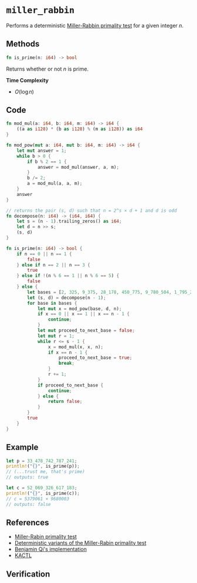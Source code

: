 # `miller_rabbin`
Performs a deterministic [Miller-Rabbin primality test](https://en.wikipedia.org/wiki/Miller%E2%80%93Rabin_primality_test) for a given integer $n$.

## Methods
```rust
fn is_prime(n: i64) -> bool
```

Returns whether or not $n$ is prime.

**Time Complexity**
- $O(\log n)$

## Code
```rust
fn mod_mul(a: i64, b: i64, m: i64) -> i64 {
	((a as i128) * (b as i128) % (m as i128)) as i64
}

fn mod_pow(mut a: i64, mut b: i64, m: i64) -> i64 {
	let mut answer = 1;
	while b > 0 {
		if b % 2 == 1 {
			answer = mod_mul(answer, a, m);
		}
		b /= 2;
		a = mod_mul(a, a, m);
	}
	answer
}

// returns the pair (s, d) such that n = 2^s × d + 1 and d is odd
fn decompose(n: i64) -> (i64, i64) {
	let s = (n - 1).trailing_zeros() as i64;
	let d = n >> s;
	(s, d)
}

fn is_prime(n: i64) -> bool {
	if n == 0 || n == 1 {
		false
	} else if n == 2 || n == 3 {
		true
	} else if !(n % 6 == 1 || n % 6 == 5) {
		false
	} else {
		let bases = [2, 325, 9_375, 28_178, 450_775, 9_780_504, 1_795_265_022];
		let (s, d) = decompose(n - 1);
		for base in bases {
			let mut x = mod_pow(base, d, n);
			if x == 0 || x == 1 || x == n - 1 {
				continue;
			}
			let mut proceed_to_next_base = false;
			let mut r = 1;
			while r <= s - 1 {
				x = mod_mul(x, x, n);
				if x == n - 1 {
					proceed_to_next_base = true;
					break;
				}
				r += 1;
			}
			if proceed_to_next_base {
				continue;
			} else {
				return false;
			}
		}
		true
	}
}
```

## Example
```rust
let p = 33_478_742_787_241;
println!("{}", is_prime(p));
// (...trust me, that's prime)
// outputs: true

let c = 52_069_326_617_183;
println!("{}", is_prime(c));
// c = 5379061 × 9680003
// outputs: false
```

## References
- [Miller-Rabin primality test](https://en.wikipedia.org/wiki/Miller%E2%80%93Rabin_primality_test)
- [Deterministic variants of the Miller-Rabin primality test](https://miller-rabin.appspot.com/)
- [Benjamin Qi's implementation](https://github.com/bqi343/USACO/blob/master/Implementations/content/number-theory%20(11.1)/Primality/MillerRabin.h)
- [KACTL](https://github.com/kth-competitive-programming/kactl/blob/main/content/number-theory/MillerRabin.h)

## Verification
